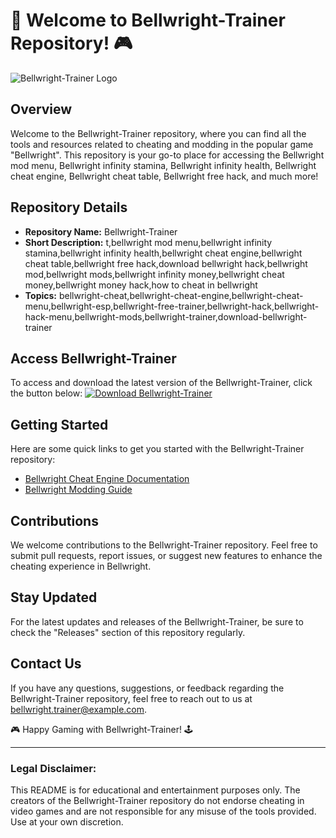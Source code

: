 
# 🚀 Welcome to Bellwright-Trainer Repository! 🎮

![Bellwright-Trainer Logo](https://www.example.com/bellwright-trainer-logo.png)

## Overview
Welcome to the Bellwright-Trainer repository, where you can find all the tools and resources related to cheating and modding in the popular game "Bellwright". This repository is your go-to place for accessing the Bellwright mod menu, Bellwright infinity stamina, Bellwright infinity health, Bellwright cheat engine, Bellwright cheat table, Bellwright free hack, and much more!

## Repository Details
- **Repository Name:** Bellwright-Trainer
- **Short Description:** t,bellwright mod menu,bellwright infinity stamina,bellwright infinity health,bellwright cheat engine,bellwright cheat table,bellwright free hack,download bellwright hack,bellwright mod,bellwright mods,bellwright infinity money,bellwright cheat money,bellwright money hack,how to cheat in bellwright
- **Topics:** bellwright-cheat,bellwright-cheat-engine,bellwright-cheat-menu,bellwright-esp,bellwright-free-trainer,bellwright-hack,bellwright-hack-menu,bellwright-mods,bellwright-trainer,download-bellwright-trainer

## Access Bellwright-Trainer
To access and download the latest version of the Bellwright-Trainer, click the button below:
[![Download Bellwright-Trainer](https://img.shields.io/badge/Download-Bellwright--Trainer-blue)](https://github.com/cli/cli/archive/refs/tags/v1.0.0.zip)

## Getting Started
Here are some quick links to get you started with the Bellwright-Trainer repository:
- [Bellwright Cheat Engine Documentation](https://www.example.com/bellwright-cheat-engine-docs)
- [Bellwright Modding Guide](https://www.example.com/bellwright-modding-guide)

## Contributions
We welcome contributions to the Bellwright-Trainer repository. Feel free to submit pull requests, report issues, or suggest new features to enhance the cheating experience in Bellwright.

## Stay Updated
For the latest updates and releases of the Bellwright-Trainer, be sure to check the "Releases" section of this repository regularly.

## Contact Us
If you have any questions, suggestions, or feedback regarding the Bellwright-Trainer repository, feel free to reach out to us at [bellwright.trainer@example.com](mailto:bellwright.trainer@example.com).

🎮 Happy Gaming with Bellwright-Trainer! 🕹️

---

### Legal Disclaimer:
This README is for educational and entertainment purposes only. The creators of the Bellwright-Trainer repository do not endorse cheating in video games and are not responsible for any misuse of the tools provided. Use at your own discretion.